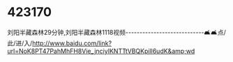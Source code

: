 # 423170
刘阳半藏森林29分钟,刘阳半藏森林1118视频----------------------------🛋🛋点/此/进/入/http://www.baidu.com/link?url=NoK8PT47PahMhFH8Vie_jnciyIKNTTtVBQKpill6udK&amp;wd
